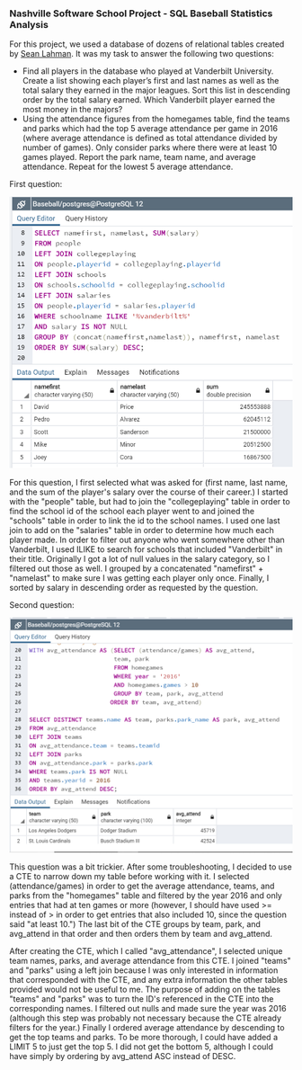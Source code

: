 ### Nashville Software School Project - SQL Baseball Statistics Analysis

For this project, we used a database of dozens of relational tables created by [Sean Lahman](http://www.seanlahman.com/baseball-archive/statistics/). It was my task to answer the following two questions:  

* Find all players in the database who played at Vanderbilt University. Create a list showing each player’s first and last names as well as the total salary they earned in the major leagues. Sort this list in descending order by the total salary earned. Which Vanderbilt player earned the most money in the majors?
* Using the attendance figures from the homegames table, find the teams and parks which had the top 5 average attendance per game in 2016 (where average attendance is defined as total attendance divided by number of games). Only consider parks where there were at least 10 games played. Report the park name, team name, and average attendance. Repeat for the lowest 5 average attendance.

First question:  

![First Question](/assets/Q3.png)  

For this question, I first selected what was asked for (first name, last name, and the sum of the player's salary over the course of their career.) I started with the "people" table, but had to join the "collegeplaying" table in order to find the school id of the school each player went to and joined the "schools" table in order to link the id to the school names. I used one last join to add on the "salaries" table in order to determine how much each player made. In order to filter out anyone who went somewhere other than Vanderbilt, I used ILIKE to search for schools that included "Vanderbilt" in their title. Originally I got a lot of null values in the salary category, so I filtered out those as well. I grouped by a concatenated "namefirst" + "namelast" to make sure I was getting each player only once. Finally, I sorted by salary in descending order as requested by the question.

Second question:  

![Second Question](/assets/Q8.png)  

This question was a bit trickier. After some troubleshooting, I decided to use a CTE to narrow down my table before working with it. I selected (attendance/games) in order to get the average attendance, teams, and parks from the "homegames" table and filtered by the year 2016 and only entries that had at ten games or more (however, I should have used >= instead of > in order to get entries that also included 10, since the question said "at least 10.") The last bit of the CTE groups by team, park, and avg_attend in that order and then orders them by team and avg_attend.

After creating the CTE, which I called "avg_attendance", I selected unique team names, parks, and average attendance from this CTE. I joined "teams" and "parks" using a left join because I was only interested in information that corresponded with the CTE, and any extra information the other tables provided would not be useful to me. The purpose of adding on the tables "teams" and "parks" was to turn the ID's referenced in the CTE into the corresponding names. I filtered out nulls and made sure the year was 2016 (although this step was probably not necessary because the CTE already filters for the year.) Finally I ordered average attendance by descending to get the top teams and parks. To be more thorough, I could have added a LIMIT 5 to just get the top 5. I did not get the bottom 5, although I could have simply by ordering by avg_attend ASC instead of DESC.
